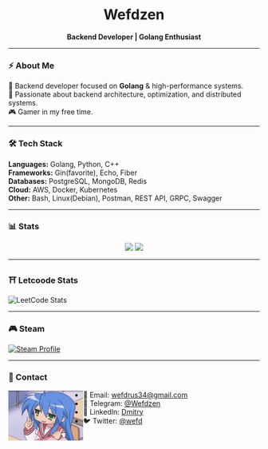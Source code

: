 <div align="center">
<h1>Wefdzen</h1>
<b>Backend Developer | Golang Enthusiast</b>
</div>

---

### ⚡ About Me

🚀 Backend developer focused on **Golang** & high-performance systems.  
🎯 Passionate about backend architecture, optimization, and distributed systems.  
🎮 Gamer in my free time.

---

### 🛠️ Tech Stack

**Languages:** Golang, Python, C++  
**Frameworks:** Gin(favorite), Echo, Fiber  
**Databases:** PostgreSQL, MongoDB, Redis  
**Cloud:** AWS, Docker, Kubernetes  
**Other:** Bash, Linux(Debian), Postman, REST API, GRPC, Swagger

---

### 📊 Stats

<p align="center">
  <img width="50%" src="https://github-readme-stats.vercel.app/api?username=Wefdzen&show_icons=true&count_private=true&theme=react&hide_border=true&bg_color=0D1117"/>  
  <img width="45%" src="https://github-readme-stats.vercel.app/api/top-langs/?username=Wefdzen&show_icons=true&count_private=true&theme=react&hide_border=true&bg_color=0D1117&layout=compact"/>
</p>

---

### ⛩️ Letcoode Stats

![LeetCode Stats](https://leetcard.jacoblin.cool/wefdzen?theme=nord&font=Chivo)

---

### 🎮 Steam

[![Steam Profile](https://card.yuy1n.io/card/76561199523236549/tokyonight,en,badge,group,badges,games,screenshots)](https://steamcommunity.com/profiles/76561199523236549/)

---

### 📩 Contact

<a href="https://github.com/Wefdzen"><img  align="left" height="100"  width="150" src="./img/pointToContact.gif"></a>

-   📧 Email: [wefdrus34@gmail.com](mailto:wefdrus34@gmail.com)
-   💬 Telegram: [@Wefdzen](https://t.me/Wefdzen)
-   💼 LinkedIn: [Dmitry](https://www.linkedin.com/in/dmitry-plyvskiy-09150a324/)
-   🐦 Twitter: [@wefd](https://twitter.com/yourhandle)
